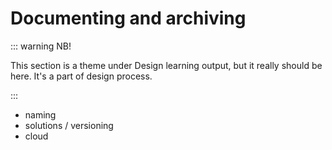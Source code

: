 # Documenting and archiving

::: warning NB!

This section is a theme under Design learning output, but it really should be here. It's a part of design process.

:::

- naming
- solutions / versioning
- cloud

